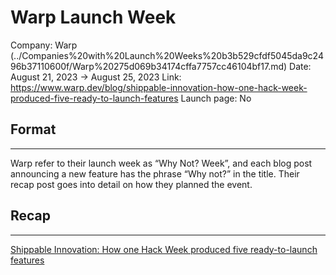 # Warp Launch Week

Company: Warp (../Companies%20with%20Launch%20Weeks%20b3b529cfdf5045da9c2496b37110600f/Warp%20275d069b34174cffa7757cc46104bf17.md)
Date: August 21, 2023 → August 25, 2023
Link: https://www.warp.dev/blog/shippable-innovation-how-one-hack-week-produced-five-ready-to-launch-features
Launch page: No

## Format

---

Warp refer to their launch week as “Why Not? Week”, and each blog post announcing a new feature has the phrase “Why not?” in the title. Their recap post goes into detail on how they planned the event.

## Recap

---

[Shippable Innovation: How one Hack Week produced five ready-to-launch features](https://www.warp.dev/blog/shippable-innovation-how-one-hack-week-produced-five-ready-to-launch-features)